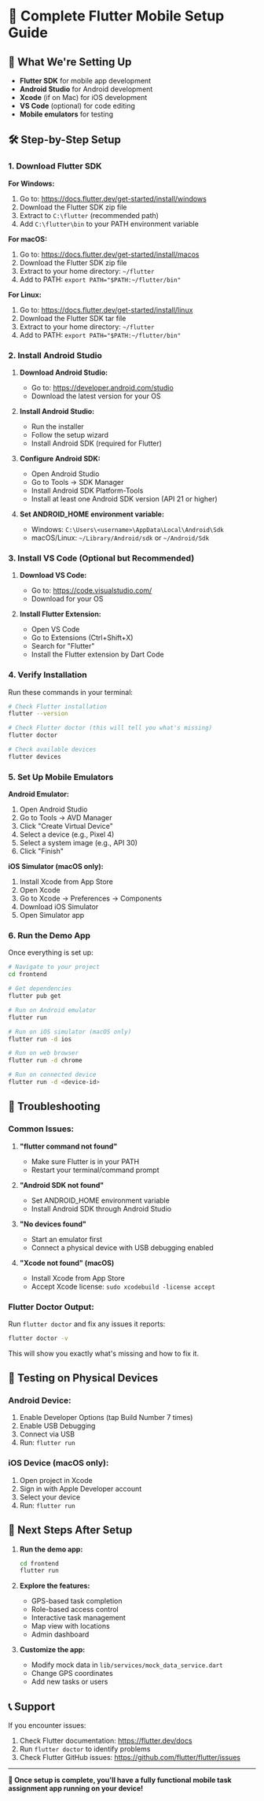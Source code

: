 # 🚀 Complete Flutter Mobile Setup Guide

## 📱 What We're Setting Up
- **Flutter SDK** for mobile app development
- **Android Studio** for Android development
- **Xcode** (if on Mac) for iOS development
- **VS Code** (optional) for code editing
- **Mobile emulators** for testing

## 🛠️ Step-by-Step Setup

### 1. **Download Flutter SDK**

**For Windows:**
1. Go to: https://docs.flutter.dev/get-started/install/windows
2. Download the Flutter SDK zip file
3. Extract to `C:\flutter` (recommended path)
4. Add `C:\flutter\bin` to your PATH environment variable

**For macOS:**
1. Go to: https://docs.flutter.dev/get-started/install/macos
2. Download the Flutter SDK zip file
3. Extract to your home directory: `~/flutter`
4. Add to PATH: `export PATH="$PATH:~/flutter/bin"`

**For Linux:**
1. Go to: https://docs.flutter.dev/get-started/install/linux
2. Download the Flutter SDK tar file
3. Extract to your home directory: `~/flutter`
4. Add to PATH: `export PATH="$PATH:~/flutter/bin"`

### 2. **Install Android Studio**

1. **Download Android Studio:**
   - Go to: https://developer.android.com/studio
   - Download the latest version for your OS

2. **Install Android Studio:**
   - Run the installer
   - Follow the setup wizard
   - Install Android SDK (required for Flutter)

3. **Configure Android SDK:**
   - Open Android Studio
   - Go to Tools → SDK Manager
   - Install Android SDK Platform-Tools
   - Install at least one Android SDK version (API 21 or higher)

4. **Set ANDROID_HOME environment variable:**
   - Windows: `C:\Users\<username>\AppData\Local\Android\Sdk`
   - macOS/Linux: `~/Library/Android/sdk` or `~/Android/Sdk`

### 3. **Install VS Code (Optional but Recommended)**

1. **Download VS Code:**
   - Go to: https://code.visualstudio.com/
   - Download for your OS

2. **Install Flutter Extension:**
   - Open VS Code
   - Go to Extensions (Ctrl+Shift+X)
   - Search for "Flutter"
   - Install the Flutter extension by Dart Code

### 4. **Verify Installation**

Run these commands in your terminal:

```bash
# Check Flutter installation
flutter --version

# Check Flutter doctor (this will tell you what's missing)
flutter doctor

# Check available devices
flutter devices
```

### 5. **Set Up Mobile Emulators**

**Android Emulator:**
1. Open Android Studio
2. Go to Tools → AVD Manager
3. Click "Create Virtual Device"
4. Select a device (e.g., Pixel 4)
5. Select a system image (e.g., API 30)
6. Click "Finish"

**iOS Simulator (macOS only):**
1. Install Xcode from App Store
2. Open Xcode
3. Go to Xcode → Preferences → Components
4. Download iOS Simulator
5. Open Simulator app

### 6. **Run the Demo App**

Once everything is set up:

```bash
# Navigate to your project
cd frontend

# Get dependencies
flutter pub get

# Run on Android emulator
flutter run

# Run on iOS simulator (macOS only)
flutter run -d ios

# Run on web browser
flutter run -d chrome

# Run on connected device
flutter run -d <device-id>
```

## 🔧 Troubleshooting

### Common Issues:

1. **"flutter command not found"**
   - Make sure Flutter is in your PATH
   - Restart your terminal/command prompt

2. **"Android SDK not found"**
   - Set ANDROID_HOME environment variable
   - Install Android SDK through Android Studio

3. **"No devices found"**
   - Start an emulator first
   - Connect a physical device with USB debugging enabled

4. **"Xcode not found" (macOS)**
   - Install Xcode from App Store
   - Accept Xcode license: `sudo xcodebuild -license accept`

### Flutter Doctor Output:

Run `flutter doctor` and fix any issues it reports:

```bash
flutter doctor -v
```

This will show you exactly what's missing and how to fix it.

## 📱 Testing on Physical Devices

### Android Device:
1. Enable Developer Options (tap Build Number 7 times)
2. Enable USB Debugging
3. Connect via USB
4. Run: `flutter run`

### iOS Device (macOS only):
1. Open project in Xcode
2. Sign in with Apple Developer account
3. Select your device
4. Run: `flutter run`

## 🎯 Next Steps After Setup

1. **Run the demo app:**
   ```bash
   cd frontend
   flutter run
   ```

2. **Explore the features:**
   - GPS-based task completion
   - Role-based access control
   - Interactive task management
   - Map view with locations
   - Admin dashboard

3. **Customize the app:**
   - Modify mock data in `lib/services/mock_data_service.dart`
   - Change GPS coordinates
   - Add new tasks or users

## 📞 Support

If you encounter issues:
1. Check Flutter documentation: https://flutter.dev/docs
2. Run `flutter doctor` to identify problems
3. Check Flutter GitHub issues: https://github.com/flutter/flutter/issues

---

**🎉 Once setup is complete, you'll have a fully functional mobile task assignment app running on your device!**
